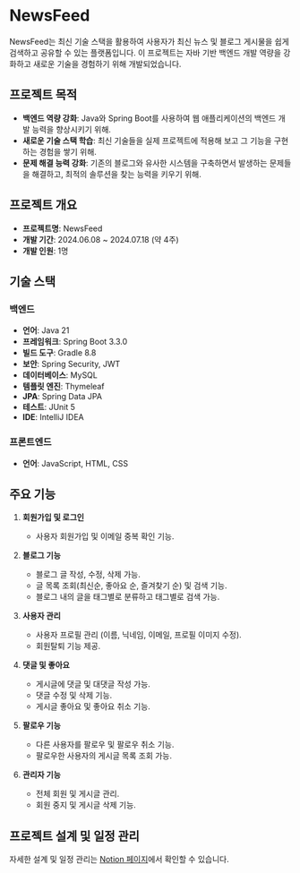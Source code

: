# NewsFeed

NewsFeed는 최신 기술 스택을 활용하여 사용자가 최신 뉴스 및 블로그 게시물을 쉽게 검색하고 공유할 수 있는 플랫폼입니다. 이 프로젝트는 자바 기반 백엔드 개발 역량을 강화하고 새로운 기술을 경험하기 위해 개발되었습니다.

## 프로젝트 목적

- **백엔드 역량 강화**: Java와 Spring Boot를 사용하여 웹 애플리케이션의 백엔드 개발 능력을 향상시키기 위해.
- **새로운 기술 스택 학습**: 최신 기술들을 실제 프로젝트에 적용해 보고 그 기능을 구현하는 경험을 쌓기 위해.
- **문제 해결 능력 강화**: 기존의 블로그와 유사한 시스템을 구축하면서 발생하는 문제들을 해결하고, 최적의 솔루션을 찾는 능력을 키우기 위해.

## 프로젝트 개요

- **프로젝트명**: NewsFeed
- **개발 기간**: 2024.06.08 ~ 2024.07.18 (약 4주)
- **개발 인원**: 1명

## 기술 스택

### 백엔드
- **언어**: Java 21
- **프레임워크**: Spring Boot 3.3.0
- **빌드 도구**: Gradle 8.8
- **보안**: Spring Security, JWT
- **데이터베이스**: MySQL
- **템플릿 엔진**: Thymeleaf
- **JPA**: Spring Data JPA
- **테스트**: JUnit 5
- **IDE**: IntelliJ IDEA

### 프론트엔드
- **언어**: JavaScript, HTML, CSS

## 주요 기능

1. **회원가입 및 로그인**
    - 사용자 회원가입 및 이메일 중복 확인 기능.

2. **블로그 기능**
    - 블로그 글 작성, 수정, 삭제 가능.
    - 글 목록 조회(최신순, 좋아요 순, 즐겨찾기 순) 및 검색 기능.
    - 블로그 내의 글을 태그별로 분류하고 태그별로 검색 가능.

3. **사용자 관리**
    - 사용자 프로필 관리 (이름, 닉네임, 이메일, 프로필 이미지 수정).
    - 회원탈퇴 기능 제공.

4. **댓글 및 좋아요**
    - 게시글에 댓글 및 대댓글 작성 가능.
    - 댓글 수정 및 삭제 기능.
    - 게시글 좋아요 및 좋아요 취소 기능.

5. **팔로우 기능**
    - 다른 사용자를 팔로우 및 팔로우 취소 기능.
    - 팔로우한 사용자의 게시글 목록 조회 가능.

6. **관리자 기능**
    - 전체 회원 및 게시글 관리.
    - 회원 중지 및 게시글 삭제 기능.

## 프로젝트 설계 및 일정 관리

자세한 설계 및 일정 관리는 [Notion 페이지](https://great-product-fd5.notion.site/0618-0719-Project-17e41a3c59d348fa98077352f4a94252?pvs=4)에서 확인할 수 있습니다.